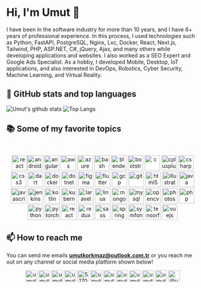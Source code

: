 <h1>Hi, I'm Umut 👋</h1>

I have been in the software industry for more than 10 years, and I have 6+ years of professional experience. In this process, I used technologies such as Python, FastAPI, PostgreSQL, Nginx, Lxc, Docker, React, Next.js, Tailwind, PHP, ASP.NET, C#, jQuery, Ajax, and many others while developing applications and websites. I also worked as a SEO Expert and Google Ads Specialist. As a hobby, I developed Mobile, Desktop, IoT applications, and also interested in DevOps, Robotics, Cyber Security, Machine Learning, and Virtual Reality.

## 📌 GitHub stats and top languages

![Umut's github stats](https://github-readme-stats.vercel.app/api?username=umutkorkmaz&show_icons=true&hide=stars)
![Top Langs](https://github-readme-stats.vercel.app/api/top-langs/?username=umutkorkmaz&layout=compact)


## 📚 Some of my favorite topics
<br/>
<p align="center"><img src="https://devicons.github.io/devicon/devicon.git/icons/react/react-original-wordmark.svg" alt="react" width="40" height="40"/><img src="https://devicons.github.io/devicon/devicon.git/icons/android/android-original-wordmark.svg" alt="android" width="40" height="40"/> <img src="https://devicons.github.io/devicon/devicon.git/icons/angularjs/angularjs-original.svg" alt="angularjs" width="40" height="40"/> <img src="https://devicons.github.io/devicon/devicon.git/icons/amazonwebservices/amazonwebservices-original-wordmark.svg" alt="aws" width="40" height="40"/> <img src="https://www.vectorlogo.zone/logos/microsoft_azure/microsoft_azure-icon.svg" alt="azure" width="40" height="40"/> <img src="https://www.vectorlogo.zone/logos/gnu_bash/gnu_bash-icon.svg" alt="bash" width="40" height="40"/> <img src="https://download.blender.org/branding/community/blender_community_badge_white.svg" alt="blender" width="40" height="40"/> <img src="https://devicons.github.io/devicon/devicon.git/icons/bootstrap/bootstrap-plain.svg" alt="bootstrap" width="40" height="40"/> <img src="https://devicons.github.io/devicon/devicon.git/icons/c/c-original.svg" alt="c" width="40" height="40"/> <img src="https://devicons.github.io/devicon/devicon.git/icons/cplusplus/cplusplus-original.svg" alt="cplusplus" width="40" height="40"/> <img src="https://devicons.github.io/devicon/devicon.git/icons/csharp/csharp-original.svg" alt="csharp" width="40" height="40"/> <img src="https://devicons.github.io/devicon/devicon.git/icons/css3/css3-original-wordmark.svg" alt="css3" width="40" height="40"/> <img src="https://www.vectorlogo.zone/logos/dartlang/dartlang-icon.svg" alt="dart" width="40" height="40"/> <img src="https://devicons.github.io/devicon/devicon.git/icons/docker/docker-original-wordmark.svg" alt="docker" width="40" height="40"/> <img src="https://devicons.github.io/devicon/devicon.git/icons/dot-net/dot-net-original-wordmark.svg" alt="dotnet" width="40" height="40"/> <img src="https://www.vectorlogo.zone/logos/figma/figma-icon.svg" alt="figma" width="40" height="40"/> <img src="https://www.vectorlogo.zone/logos/flutterio/flutterio-icon.svg" alt="flutter" width="40" height="40"/> <img src="https://www.vectorlogo.zone/logos/google_cloud/google_cloud-icon.svg" alt="gcp" width="40" height="40"/> <img src="https://www.vectorlogo.zone/logos/git-scm/git-scm-icon.svg" alt="git" width="40" height="40"/> <img src="https://devicons.github.io/devicon/devicon.git/icons/html5/html5-original-wordmark.svg" alt="html5" width="40" height="40"/> <img src="https://www.vectorlogo.zone/logos/adobe_illustrator/adobe_illustrator-icon.svg" alt="illustrator" width="40" height="40"/> <img src="https://devicons.github.io/devicon/devicon.git/icons/java/java-original-wordmark.svg" alt="java" width="40" height="40"/> <img src="https://devicons.github.io/devicon/devicon.git/icons/javascript/javascript-original.svg" alt="javascript" width="40" height="40"/> <img src="https://www.vectorlogo.zone/logos/jenkins/jenkins-icon.svg" alt="jenkins" width="40" height="40"/> <img src="https://www.vectorlogo.zone/logos/kotlinlang/kotlinlang-icon.svg" alt="kotlin" width="40" height="40"/> <img src="https://www.vectorlogo.zone/logos/kubernetes/kubernetes-icon.svg" alt="kubernetes" width="40" height="40"/> <img src="https://devicons.github.io/devicon/devicon.git/icons/laravel/laravel-plain-wordmark.svg" alt="laravel" width="40" height="40"/> <img src="https://devicons.github.io/devicon/devicon.git/icons/linux/linux-original.svg" alt="linux" width="40" height="40"/> <img src="https://devicons.github.io/devicon/devicon.git/icons/mongodb/mongodb-original-wordmark.svg" alt="mongodb" width="40" height="40"/> <img src="https://devicons.github.io/devicon/devicon.git/icons/mysql/mysql-original-wordmark.svg" alt="mysql" width="40" height="40"/> <img src="https://www.vectorlogo.zone/logos/opencv/opencv-icon.svg" alt="opencv" width="40" height="40"/> <img src="https://devicons.github.io/devicon/devicon.git/icons/photoshop/photoshop-plain.svg" alt="photoshop" width="40" height="40"/> <img src="https://devicons.github.io/devicon/devicon.git/icons/php/php-original.svg" alt="php" width="40" height="40"/> <img src="https://devicons.github.io/devicon/devicon.git/icons/python/python-original.svg" alt="python" width="40" height="40"/> <img src="https://www.vectorlogo.zone/logos/pytorch/pytorch-icon.svg" alt="pytorch" width="40" height="40"/> <img src="https://devicons.github.io/devicon/devicon.git/icons/react/react-original-wordmark.svg" alt="react" width="40" height="40"/> <img src="https://devicons.github.io/devicon/devicon.git/icons/redux/redux-original.svg" alt="redux" width="40" height="40"/> <img src="https://devicons.github.io/devicon/devicon.git/icons/sass/sass-original.svg" alt="sass" width="40" height="40"/> <img src="https://www.vectorlogo.zone/logos/springio/springio-icon.svg" alt="spring" width="40" height="40"/> <img src="https://symfony.com/logos/symfony_black_03.svg" alt="symfony" width="40" height="40"/> <img src="https://www.vectorlogo.zone/logos/tensorflow/tensorflow-icon.svg" alt="tensorflow" width="40" height="40"/> <img src="https://devicons.github.io/devicon/devicon.git/icons/vuejs/vuejs-original-wordmark.svg" alt="vuejs" width="40" height="40"/></p>

## 📫 How to reach me 

You can send me emails **umutkorkmaz@outlook.com.tr** or you reach me out on any channel or social media platform shown below!<br/>

<p align="center">
  <a href="https://codepen.io/umutkorkmaz" target="blank"><img align="center" src="https://cdn.jsdelivr.net/npm/simple-icons@3.0.1/icons/codepen.svg" alt="umutkorkmaz" height="30" width="30" /></a>
<a href="https://dev.to/umutkorkmaz" target="blank"><img align="center" src="https://cdn.jsdelivr.net/npm/simple-icons@3.0.1/icons/dev-dot-to.svg" alt="umutkorkmaz" height="30" width="30" /></a>
<a href="https://twitter.com/umutkorkmaz_net" target="blank"><img align="center" src="https://cdn.jsdelivr.net/npm/simple-icons@3.0.1/icons/twitter.svg" alt="umutkorkmaz_net" height="30" width="30" /></a>
<a href="https://linkedin.com/in/umut-korkmaz" target="blank"><img align="center" src="https://cdn.jsdelivr.net/npm/simple-icons@3.0.1/icons/linkedin.svg" alt="umut-korkmaz" height="30" width="30" /></a>
<a href="https://stackoverflow.com/users/5170157" target="blank"><img align="center" src="https://cdn.jsdelivr.net/npm/simple-icons@3.0.1/icons/stackoverflow.svg" alt="5170157" height="30" width="30" /></a>
<a href="https://codesandbox.com/umutkorkmaz" target="blank"><img align="center" src="https://cdn.jsdelivr.net/npm/simple-icons@3.0.1/icons/codesandbox.svg" alt="umutkorkmaz" height="30" width="30" /></a>
<a href="https://kaggle.com/umutkorkmaz" target="blank"><img align="center" src="https://cdn.jsdelivr.net/npm/simple-icons@3.0.1/icons/kaggle.svg" alt="umutkorkmaz" height="30" width="30" /></a>
<a href="https://fb.com/umutkorkmazz" target="blank"><img align="center" src="https://cdn.jsdelivr.net/npm/simple-icons@3.0.1/icons/facebook.svg" alt="umutkorkmazz" height="30" width="30" /></a>
<a href="https://instagram.com/umutkorkmaz_net" target="blank"><img align="center" src="https://cdn.jsdelivr.net/npm/simple-icons@3.0.1/icons/instagram.svg" alt="umutkorkmaz_net" height="30" width="30" /></a>
<a href="https://dribbble.com/umutkorkmaz" target="blank"><img align="center" src="https://cdn.jsdelivr.net/npm/simple-icons@3.0.1/icons/dribbble.svg" alt="umutkorkmaz" height="30" width="30" /></a>
<a href="https://www.behance.net/umut_korkmaz" target="blank"><img align="center" src="https://cdn.jsdelivr.net/npm/simple-icons@3.0.1/icons/behance.svg" alt="umut_korkmaz" height="30" width="30" /></a>
<a href="https://medium.com/@umutkorkmaz" target="blank"><img align="center" src="https://cdn.jsdelivr.net/npm/simple-icons@3.0.1/icons/medium.svg" alt="@umutkorkmaz" height="30" width="30" /></a>
</p>
